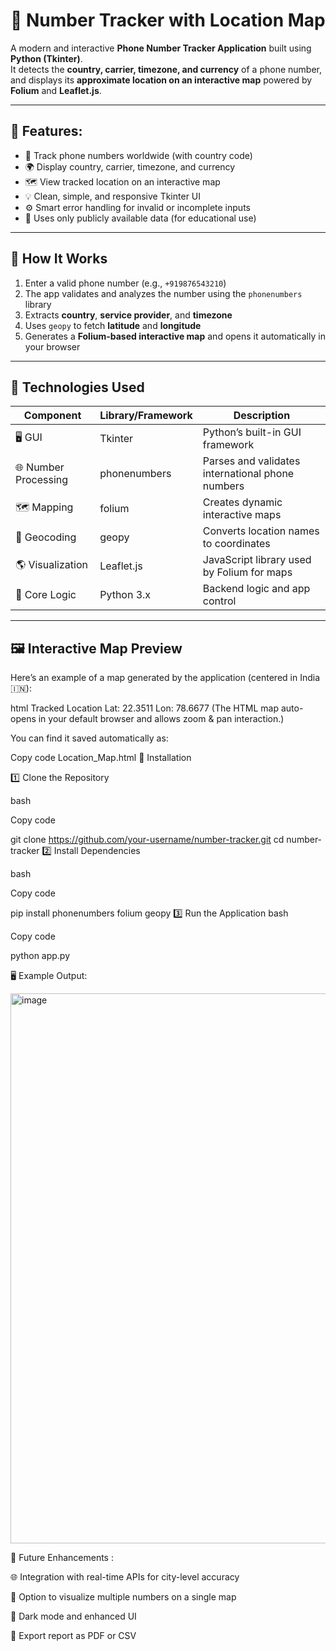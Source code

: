#  📱 Number Tracker with Location Map

A modern and interactive **Phone Number Tracker Application** built using **Python (Tkinter)**.  
It detects the **country, carrier, timezone, and currency** of a phone number, and displays its **approximate location on an interactive map** powered by **Folium** and **Leaflet.js**.

---

## 🌟 Features:

- 🔢 Track phone numbers worldwide (with country code)
- 🌍 Display country, carrier, timezone, and currency
- 🗺️ View tracked location on an interactive map
- 💡 Clean, simple, and responsive Tkinter UI
- ⚙️ Smart error handling for invalid or incomplete inputs
- 🔐 Uses only publicly available data (for educational use)

---

## 🧠 How It Works

1. Enter a valid phone number (e.g., `+919876543210`)
2. The app validates and analyzes the number using the `phonenumbers` library
3. Extracts **country**, **service provider**, and **timezone**
4. Uses `geopy` to fetch **latitude** and **longitude**
5. Generates a **Folium-based interactive map** and opens it automatically in your browser

---

## 🧰 Technologies Used

| Component | Library/Framework | Description |
|------------|------------------|--------------|
| 🖥️ GUI | Tkinter | Python’s built-in GUI framework |
| 🌐 Number Processing | phonenumbers | Parses and validates international phone numbers |
| 🗺️ Mapping | folium | Creates dynamic interactive maps |
| 📍 Geocoding | geopy | Converts location names to coordinates |
| 🌎 Visualization | Leaflet.js | JavaScript library used by Folium for maps |
| 🧮 Core Logic | Python 3.x | Backend logic and app control |

---

## 🖼️ Interactive Map Preview

Here’s an example of a map generated by the application (centered in India 🇮🇳):

html
Tracked Location Lat: 22.3511 Lon: 78.6677
(The HTML map auto-opens in your default browser and allows zoom & pan interaction.)

You can find it saved automatically as:

Copy code
Location_Map.html
🧩 Installation

1️⃣ Clone the Repository

bash

Copy code

git clone https://github.com/your-username/number-tracker.git
cd number-tracker
2️⃣ Install Dependencies

bash

Copy code

pip install phonenumbers folium geopy
3️⃣ Run the Application
bash

Copy code

python app.py


🖥️ Example Output:


<img width="746" height="880" alt="image" src="https://github.com/user-attachments/assets/810598c8-a4f1-4ee2-adac-87793fa28ad4" />


🚀 Future Enhancements : 

🌐 Integration with real-time APIs for city-level accuracy

📱 Option to visualize multiple numbers on a single map

🧭 Dark mode and enhanced UI

🔄 Export report as PDF or CSV
